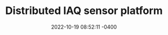 ---
layout: garden_item
title:  "Distributed IAQ sensor platform"
date:   2022-10-19 08:52:11 -0400
category: IAQ
tags:
  - iaq
  - vgt
status: Empty
type: branch
published: true
---